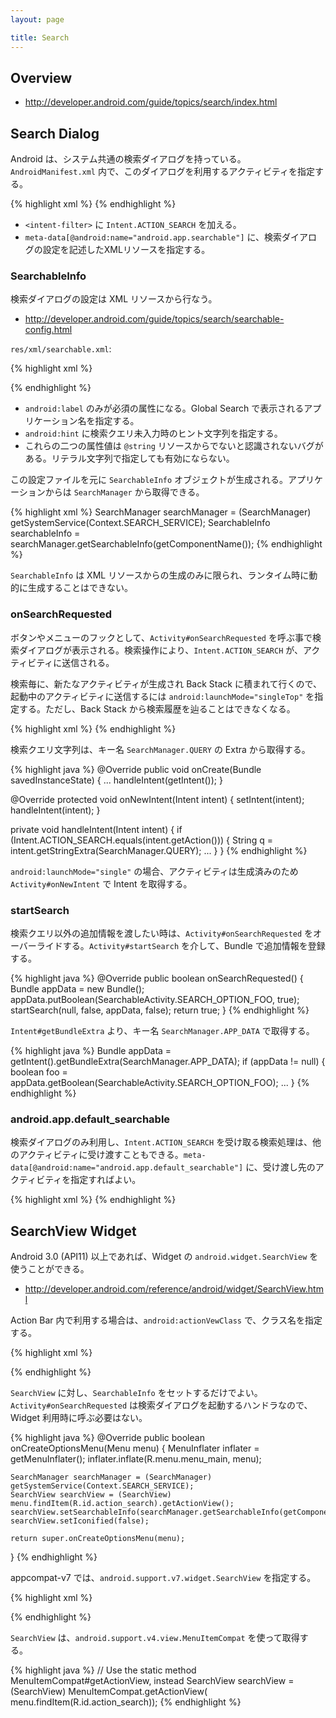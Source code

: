 ```yaml
---
layout: page

title: Search
---
```


## Overview

* <http://developer.android.com/guide/topics/search/index.html>

## Search Dialog

Android は、システム共通の検索ダイアログを持っている。`AndroidManifest.xml` 内で、このダイアログを利用するアクティビティを指定する。

{% highlight xml %}
<activity android:name=".SearchableActivity" >
    <intent-filter>
        <action android:name="android.intent.action.SEARCH" />
    </intent-filter>
    <meta-data android:name="android.app.searchable"
               android:resource="@xml/searchable" />
</activity>
{% endhighlight %}

* `<intent-filter>` に `Intent.ACTION_SEARCH` を加える。
* `meta-data[@android:name="android.app.searchable"]` に、検索ダイアログの設定を記述したXMLリソースを指定する。

### SearchableInfo

検索ダイアログの設定は XML リソースから行なう。

* <http://developer.android.com/guide/topics/search/searchable-config.html>

`res/xml/searchable.xml`:

{% highlight xml %}
<?xml version="1.0" encoding="utf-8"?>
<searchable xmlns:android="http://schemas.android.com/apk/res/android"
    android:label="@string/app_name"
    android:hint="@string/searchable_hint">
</searchable>
{% endhighlight %}

* `android:label` のみが必須の属性になる。Global Search で表示されるアプリケーション名を指定する。
* `android:hint` に検索クエリ未入力時のヒント文字列を指定する。
* これらの二つの属性値は `@string` リソースからでないと認識されないバグがある。リテラル文字列で指定しても有効にならない。

この設定ファイルを元に `SearchableInfo` オブジェクトが生成される。アプリケーションからは `SearchManager` から取得できる。

{% highlight xml %}
SearchManager searchManager = (SearchManager) getSystemService(Context.SEARCH_SERVICE);
SearchableInfo searchableInfo = searchManager.getSearchableInfo(getComponentName());
{% endhighlight %}

`SearchableInfo` は XML リソースからの生成のみに限られ、ランタイム時に動的に生成することはできない。

### onSearchRequested

ボタンやメニューのフックとして、`Activity#onSearchRequested` を呼ぶ事で検索ダイアログが表示される。検索操作により、`Intent.ACTION_SEARCH` が、アクティビティに送信される。

検索毎に、新たなアクティビティが生成され Back Stack に積まれて行くので、起動中のアクティビティに送信するには `android:launchMode="singleTop"` を指定する。ただし、Back Stack から検索履歴を辿ることはできなくなる。

{% highlight xml %}
<activity android:name=".SearchableActivity"
          android:launchMode="singleTop">
{% endhighlight %}

検索クエリ文字列は、キー名 `SearchManager.QUERY` の Extra から取得する。

{% highlight java %}
@Override
public void onCreate(Bundle savedInstanceState) {
    ...
    handleIntent(getIntent());
}

@Override
protected void onNewIntent(Intent intent) {
    setIntent(intent);
    handleIntent(intent);
}

private void handleIntent(Intent intent) {
    if (Intent.ACTION_SEARCH.equals(intent.getAction())) {
        String q = intent.getStringExtra(SearchManager.QUERY);
        ...
    }
}
{% endhighlight %}

`android:launchMode="single"` の場合、アクティビティは生成済みのため `Activity#onNewIntent` で Intent を取得する。

### startSearch

検索クエリ以外の追加情報を渡したい時は、`Activity#onSearchRequested` をオーバーライドする。`Activity#startSearch` を介して、Bundle で追加情報を登録する。

{% highlight java %}
@Override
public boolean onSearchRequested() {
    Bundle appData = new Bundle();
    appData.putBoolean(SearchableActivity.SEARCH_OPTION_FOO, true);
    startSearch(null, false, appData, false);
    return true;
}
{% endhighlight %}

`Intent#getBundleExtra` より、キー名 `SearchManager.APP_DATA` で取得する。

{% highlight java %}
Bundle appData = getIntent().getBundleExtra(SearchManager.APP_DATA);
if (appData != null) {
    boolean foo = appData.getBoolean(SearchableActivity.SEARCH_OPTION_FOO);
    ...
}
{% endhighlight %}

### android.app.default_searchable

検索ダイアログのみ利用し、`Intent.ACTION_SEARCH` を受け取る検索処理は、他のアクティビティに受け渡すこともできる。`meta-data[@android:name="android.app.default_searchable"]` に、受け渡し先のアクティビティを指定すればよい。

{% highlight xml %}
<activity android:name=".MainActivity">
    <meta-data android:name="android.app.default_searchable"
               android:value=".SearchableActivity" />
</activity>
{% endhighlight %}

## SearchView Widget

Android 3.0 (API11) 以上であれば、Widget の `android.widget.SearchView` を使うことができる。

* <http://developer.android.com/reference/android/widget/SearchView.html>

Action Bar 内で利用する場合は、`android:actionVewClass` で、クラス名を指定する。

{% highlight xml %}
<menu xmlns:android="http://schemas.android.com/apk/res/android">
    <item android:id="@+id/action_search"
          ...
          android:actionViewClass="android.widget.SearchView" />
</menu>
{% endhighlight %}

`SearchView` に対し、`SearchableInfo` をセットするだけでよい。`Activity#onSearchRequested` は検索ダイアログを起動するハンドラなので、 Widget 利用時に呼ぶ必要はない。

{% highlight java %}
@Override
public boolean onCreateOptionsMenu(Menu menu) {
    MenuInflater inflater = getMenuInflater();
    inflater.inflate(R.menu.menu_main, menu);

    SearchManager searchManager = (SearchManager) getSystemService(Context.SEARCH_SERVICE);
    SearchView searchView = (SearchView) menu.findItem(R.id.action_search).getActionView();
    searchView.setSearchableInfo(searchManager.getSearchableInfo(getComponentName()));
    searchView.setIconified(false);

    return super.onCreateOptionsMenu(menu);
}
{% endhighlight %}

appcompat-v7 では、`android.support.v7.widget.SearchView` を指定する。

{% highlight xml %}
<menu ...
      xmlns:app="http://schemas.android.com/apk/res-auto">
    <item android:id="@+id/action_search"
          ...
          app:actionViewClass="android.support.v7.widget.SearchView" />
</menu>
{% endhighlight %}

`SearchView` は、`android.support.v4.view.MenuItemCompat` を使って取得する。

{% highlight java %}
// Use the static method MenuItemCompat#getActionView, instead
SearchView searchView = (SearchView) MenuItemCompat.getActionView(
    menu.findItem(R.id.action_search));
{% endhighlight %}

